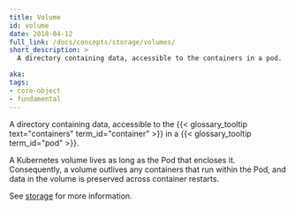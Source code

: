 ```yaml
---
title: Volume
id: volume
date: 2018-04-12
full_link: /docs/concepts/storage/volumes/
short_description: >
  A directory containing data, accessible to the containers in a pod.

aka:
tags:
- core-object
- fundamental
---
```

 A directory containing data, accessible to the {{< glossary_tooltip text="containers" term_id="container" >}} in a {{< glossary_tooltip term_id="pod" >}}.

<!--more-->

A Kubernetes volume lives as long as the Pod that encloses it. Consequently, a volume outlives any containers that run within the Pod, and data in the volume is preserved across container restarts.

See [storage](/docs/concepts/storage/) for more information.
